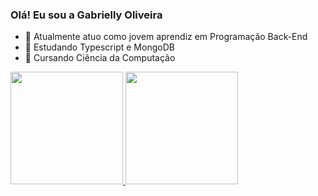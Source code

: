 ### Olá! Eu sou a Gabrielly Oliveira 

- 🔭 Atualmente atuo como jovem aprendiz em Programação Back-End
- 🌱 Estudando Typescript e MongoDB
- 💬 Cursando Ciência da Computação
<div>
  <a href = "https://github.com/GabriellyOlinsc">
  <img height="180em" src="https://github-readme-stars.versel.app/api?username=GabriellyOlinsc&show_icons=true&theme=dracula&include_all_commits=true&count_private=true"/>
  <img height="180em" src="https://github-readme-stats.vercel.app/api/top-langs/?username=GabriellyOlinsc&layout=compact&langs_count=16&theme=dracula"/>
</div>

